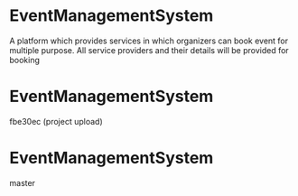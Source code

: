 
# EventManagementSystem
A platform which provides services in which organizers can book event for multiple purpose. All service providers and their details will be provided for booking

# EventManagementSystem
fbe30ec (project upload)

# EventManagementSystem
master

